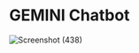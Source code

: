# GEMINI Chatbot

![Screenshot (438)](https://github.com/user-attachments/assets/eeb23919-8b2e-4afc-81e2-d7eb6f41cc47)
